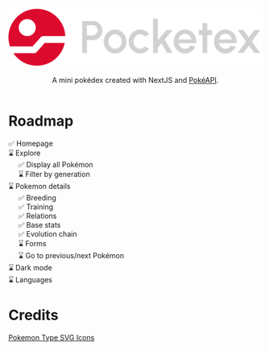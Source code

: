 <p align="center">
	<a href="https://pocketex.netlify.app/" rel="noreferrer">
		<img src="https://raw.githubusercontent.com/lorenzorari/pocketex/master/public/assets/svg/logo-typo.svg" alt="Pocketex" />
	</a>
	<br/><br/>
	A mini pokédex created with NextJS and <a href="https://pokeapi.co/" rel="noreferrer">PokéAPI</a>.
	<br/><br/>
</p>

# Roadmap

✅ Homepage\
⌛️ Explore\
&nbsp;&nbsp;&nbsp;&nbsp;&nbsp;✅ Display all Pokémon\
&nbsp;&nbsp;&nbsp;&nbsp;&nbsp;⌛️ Filter by generation\
⌛️ Pokemon details\
&nbsp;&nbsp;&nbsp;&nbsp;&nbsp;✅ Breeding\
&nbsp;&nbsp;&nbsp;&nbsp;&nbsp;✅ Training\
&nbsp;&nbsp;&nbsp;&nbsp;&nbsp;✅ Relations\
&nbsp;&nbsp;&nbsp;&nbsp;&nbsp;✅ Base stats\
&nbsp;&nbsp;&nbsp;&nbsp;&nbsp;✅ Evolution chain\
&nbsp;&nbsp;&nbsp;&nbsp;&nbsp;⌛️ Forms\
&nbsp;&nbsp;&nbsp;&nbsp;&nbsp;⌛️ Go to previous/next Pokémon\
⌛️ Dark mode\
⌛️ Languages

# Credits

[Pokemon Type SVG Icons](https://github.com/duiker101/pokemon-type-svg-icons)
